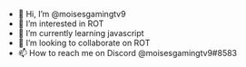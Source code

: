 - 👋 Hi, I’m @moisesgamingtv9
- 👀 I’m interested in ROT
- 🌱 I’m currently learning javascript
- 💞️ I’m looking to collaborate on ROT
- 📫 How to reach me on Discord @moisesgamingtv9#8583

<!---
moisesgamingtv9 is a ✨ special ✨ repository because its `README.md` (this file) appears on your GitHub profile.
You can click the Preview link to take a look at your changes.
--->
